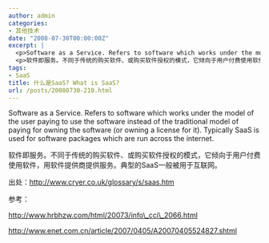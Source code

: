 ```yaml
---
author: admin
categories:
- 其他技术
date: "2008-07-30T00:00:00Z"
excerpt: |
  <p>Software as a Service. Refers to software which works under the model of the user paying to use the software instead of the traditional model of paying for owning the software (or owning a license for it). Typically SaaS is used for software packages which are run across the internet.</p>
  <p>软件即服务。不同于传统的购买软件、或购买软件授权的模式，它倾向于用户付费使用软件，用软件提供商提供服务。典型的SaaS一般被用于互联网。</p>
tags:
- SaaS
title: 什么是SaaS? What is SaaS?
url: /posts/20080730-210.html
---
```

Software as a Service. Refers to software which works under the model of the user paying to use the software instead of the traditional model of paying for owning the software (or owning a license for it). Typically SaaS is used for software packages which are run across the internet.

软件即服务。不同于传统的购买软件、或购买软件授权的模式，它倾向于用户付费使用软件，用软件提供商提供服务。典型的SaaS一般被用于互联网。

出处：http://www.cryer.co.uk/glossary/s/saas.htm

参考：

http://www.hrbhzw.com/html/20073/info\_cci\_2066.html

http://www.enet.com.cn/article/2007/0405/A20070405524827.shtml